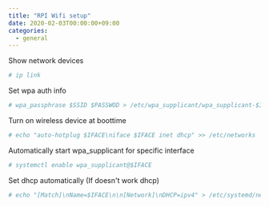 ```yaml
---
title: "RPI Wifi setup"
date: 2020-02-03T00:00:00+09:00
categories:
  - general
---
```


Show network devices

```bash
# ip link
```

Set wpa auth info

```bash
# wpa_passphrase $SSID $PASSWOD > /etc/wpa_supplicant/wpa_supplicant-$IFACE.conf
```

Turn on wireless device at boottime

```bash
# echo "auto-hotplug $IFACE\niface $IFACE inet dhcp" >> /etc/networks
```

Automatically start wpa_supplicant for specific interface

```bash
# systemctl enable wpa_supplicant@$IFACE
```

Set dhcp automatically (If doesn't work dhcp)

```bash
# echo "[Match]\nName=$IFACE\n\n[Network]\nDHCP=ipv4" > /etc/systemd/network/wlan0.network
```
